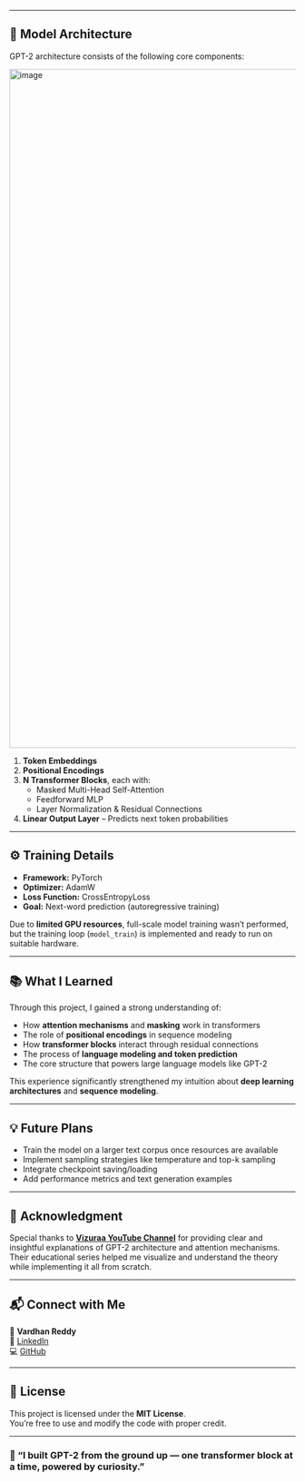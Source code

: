 
---

## 🧠 Model Architecture

GPT-2 architecture consists of the following core components:

<img width="1400" height="1197" alt="image" src="https://github.com/user-attachments/assets/bc45deb9-4f42-427c-a4cc-af196611c4f5" />


1. **Token Embeddings**
2. **Positional Encodings**
3. **N Transformer Blocks**, each with:
   - Masked Multi-Head Self-Attention  
   - Feedforward MLP  
   - Layer Normalization & Residual Connections  
4. **Linear Output Layer** – Predicts next token probabilities

---

## ⚙️ Training Details

- **Framework:** PyTorch  
- **Optimizer:** AdamW  
- **Loss Function:** CrossEntropyLoss  
- **Goal:** Next-word prediction (autoregressive training)

Due to **limited GPU resources**, full-scale model training wasn’t performed,  
but the training loop (`model_train`) is implemented and ready to run on suitable hardware.

---

## 📚 What I Learned

Through this project, I gained a strong understanding of:

- How **attention mechanisms** and **masking** work in transformers  
- The role of **positional encodings** in sequence modeling  
- How **transformer blocks** interact through residual connections  
- The process of **language modeling and token prediction**  
- The core structure that powers large language models like GPT-2  

This experience significantly strengthened my intuition about **deep learning architectures** and **sequence modeling**.

---

## 💡 Future Plans

- Train the model on a larger text corpus once resources are available  
- Implement sampling strategies like temperature and top-k sampling  
- Integrate checkpoint saving/loading  
- Add performance metrics and text generation examples  

---

## 🤝 Acknowledgment

Special thanks to **[Vizuraa YouTube Channel](https://www.youtube.com/@vizuara)** for providing clear and insightful explanations of GPT-2 architecture and attention mechanisms.  
Their educational series helped me visualize and understand the theory while implementing it all from scratch.

---

## 📬 Connect with Me

👤 **Vardhan Reddy**  
🔗 [LinkedIn](https://www.linkedin.com/in/vardhanreddy2003)  
💻 [GitHub](https://github.com/vardhanreddy2003)

---

## 📝 License

This project is licensed under the **MIT License**.  
You’re free to use and modify the code with proper credit.

---

### 🌟 “I built GPT-2 from the ground up — one transformer block at a time, powered by curiosity.”
